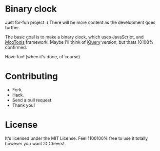 # Binary clock

Just for-fun project :)
There will be more content as the development goes further.

The basic goal is to make a binary clock, which uses JavaScript, and [MooTools](http://mootools.net/) framework.
Maybe I'll think of [jQuery](http://jquery.com/) version, but thats 10100% confirmed.

Have fun! (when it's done, of course)

# Contributing

+ Fork.
+ Hack.
+ Send a pull request.
+ Thank you!

# License

It's licensed under the MIT License. Feel 1100100% free to use it totally however you want :D
Cheers!
